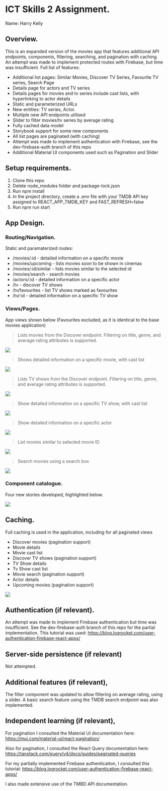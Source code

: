 
# ICT Skills 2 Assignment.

Name: Harry Kelly

## Overview.

This is an expanded version of the movies app that features additional API endpoints, components, filtering, searching, and pagination with caching. An attempt was made to implement protected routes with Firebase, but time was insufficient. Full list of features:

+ Additional list pages: Similar Movies, Discover TV Series, Favourite TV series, Search Page
+ Details page for actors and TV series
+ Details pages for movies and tv series include cast lists, with hyperlinking to actor details
+ Static and parameterized URLs
+ New entities: TV series, Actor.
+ Multiple new API endpoints utilised
+ Slider to filter movies/tv series by average rating
+ Fully cached data model
+ Storybook support for some new components
+ All list pages are paginated (with caching)
+ Attempt was made to implement authentication with Firebase, see the dev-firebase-auth branch of this repo
+ Additional Material UI components used such as Pagination and Slider

## Setup requirements.

1. Clone this repo
2. Delete node_modules folder and package-lock.json
3. Run npm install
4. In the project directory, create a .env file with your TMDB API key assigned to REACT_APP_TMDB_KEY and FAST_REFRESH=false
5. Run npm run start

## App Design.

### Routing/Navigation.

Static and paramaterized routes:

+ /movies/:id - detailed information on a specific movie
+ /movies/upcoming - lists movies soon to be shown in cinemas
+ /movies/:id/similar - lists movies similar to the selected id
+ /movies/search - search movies
+ /actors/:id - detailed information on a specific actor
+ /tv - discover TV shows
+ /tv/favourites - list TV shows marked as favourites 
+ /tv/:id - detailed information on a specific TV show

### Views/Pages.

App views shown below (Favourites excluded, as it is identical to the base movies application)

>Lists movies from the Discover endpoint. Filtering on title, genre, and average rating attributes is supported.

![][d1]

>Shows detailed information on a specific movie, with cast list

![][detail]

>Lists TV shows from the Discover endpoint. Filtering on title, genre, and average rating attributes is supported.

![][tv1]

>Show detailed information on a specific TV show, with cast list

![][tvdetail]

> Show detailed information on a specific actor

![][actordetail]

> List movies similar to selected movie ID

![][similar]

> Search movies using a search box

![][search]


### Component catalogue.

Four new stories developed, highlighted below.

![][stories]

## Caching.

Full caching is used in the application, including for all paginated views

+ Discover movies (pagination support)
+ Movie details
+ Movie cast list
+ Discover TV shows (pagination support)
+ TV Show details
+ Tv Show cast list
+ Movie search (pagination support)
+ Actor details
+ Upcoming movies (pagination support)


![][caching]

## Authentication (if relevant).

An attempt was made to implement Firebase authentication but time was insufficient. See the dev-firebase-auth branch of this repo for the partial implementation. This tutorial was used: https://blog.logrocket.com/user-authentication-firebase-react-apps/

## Server-side persistence (if relevant)

Not attempted.

## Additional features (if relevant),

The filter component was updated to allow filtering on average rating, using a slider. A basic search feature using the TMDB search endpoint was also implemented.

## Independent learning (if relevant),

For pagination I consulted the Material UI documentation here:
https://mui.com/material-ui/react-pagination/

Also for pagination, I consulted the React Query documentation here:
https://tanstack.com/query/v4/docs/guides/paginated-queries

For my partially implemented Firebase authenticaiton, I consulted this tutorial:
https://blog.logrocket.com/user-authentication-firebase-react-apps/

I also made extensive use of the TMBD API documentation.

[d1]: ./public/discover1.png
[detail]: ./public/detail.png
[caching]: ./public/caching.png
[stories]: ./public/stories.png
[tv1]: ./public/tv1.png
[tvdetail]:  ./public/tvdetail.png
[actordetail]: ./public/actordetail.png
[similar]: /public/similar.png
[search]: /public/search.png